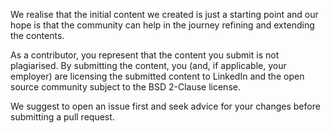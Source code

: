 We realise that the initial content we created is just a starting point and our hope is that the community can help in the journey refining and extending the contents.

As a contributor, you represent that the content you submit is not plagiarised. By submitting the content, you (and, if applicable, your employer) are licensing the submitted content to LinkedIn and the open source community subject to the BSD 2-Clause license.

We suggest to open an issue first and seek advice for your changes before submitting a pull request.
